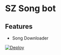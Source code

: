 # SZ Song bot

## Features
- Song Downloader

[![Deploy](https://www.herokucdn.com/deploy/button.svg)](https://heroku.com/deploy?template=https://github.com/youtubeslgeekshow/sz-song-bot)
